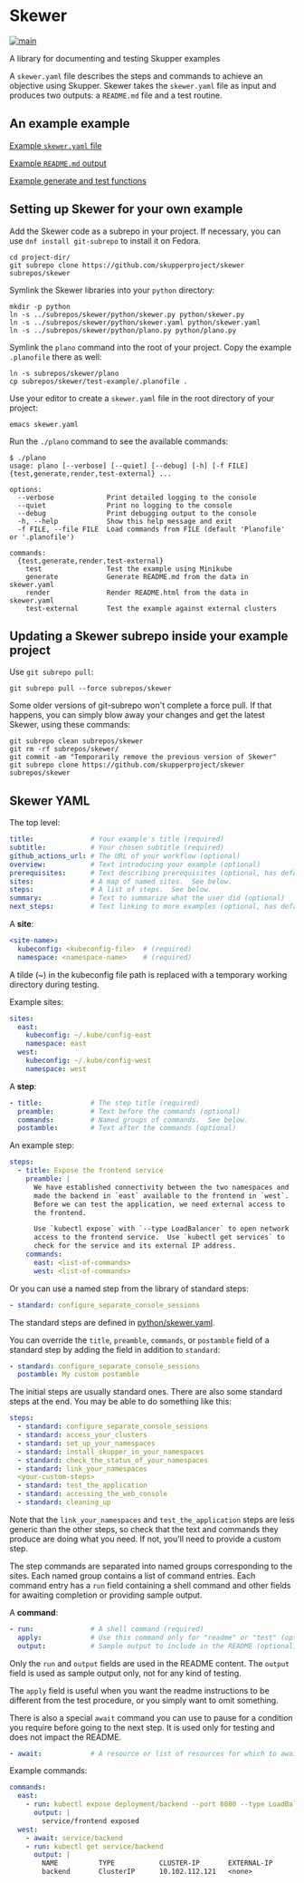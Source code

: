 # Skewer

[![main](https://github.com/skupperproject/skewer/actions/workflows/main.yaml/badge.svg)](https://github.com/skupperproject/skewer/actions/workflows/main.yaml)

A library for documenting and testing Skupper examples

A `skewer.yaml` file describes the steps and commands to achieve an
objective using Skupper.  Skewer takes the `skewer.yaml` file as input
and produces two outputs: a `README.md` file and a test routine.

## An example example

[Example `skewer.yaml` file](test-example/skewer.yaml)

[Example `README.md` output](test-example/README.md)

[Example generate and test functions](test-example/.planofile)

## Setting up Skewer for your own example

Add the Skewer code as a subrepo in your project.  If necessary, you
can use `dnf install git-subrepo` to install it on Fedora.

    cd project-dir/
    git subrepo clone https://github.com/skupperproject/skewer subrepos/skewer

Symlink the Skewer libraries into your `python` directory:

    mkdir -p python
    ln -s ../subrepos/skewer/python/skewer.py python/skewer.py
    ln -s ../subrepos/skewer/python/skewer.yaml python/skewer.yaml
    ln -s ../subrepos/skewer/python/plano.py python/plano.py

Symlink the `plano` command into the root of your project.  Copy the
example `.planofile` there as well:

    ln -s subrepos/skewer/plano
    cp subrepos/skewer/test-example/.planofile .

Use your editor to create a `skewer.yaml` file in the root directory
of your project:

    emacs skewer.yaml

Run the `./plano` command to see the available commands:

~~~ console
$ ./plano
usage: plano [--verbose] [--quiet] [--debug] [-h] [-f FILE] {test,generate,render,test-external} ...

options:
  --verbose             Print detailed logging to the console
  --quiet               Print no logging to the console
  --debug               Print debugging output to the console
  -h, --help            Show this help message and exit
  -f FILE, --file FILE  Load commands from FILE (default 'Planofile' or '.planofile')

commands:
  {test,generate,render,test-external}
    test                Test the example using Minikube
    generate            Generate README.md from the data in skewer.yaml
    render              Render README.html from the data in skewer.yaml
    test-external       Test the example against external clusters
~~~

## Updating a Skewer subrepo inside your example project

Use `git subrepo pull`:

    git subrepo pull --force subrepos/skewer

Some older versions of git-subrepo won't complete a force pull.  If
that happens, you can simply blow away your changes and get the latest
Skewer, using these commands:

    git subrepo clean subrepos/skewer
    git rm -rf subrepos/skewer/
    git commit -am "Temporarily remove the previous version of Skewer"
    git subrepo clone https://github.com/skupperproject/skewer subrepos/skewer

## Skewer YAML

The top level:

~~~ yaml
title:              # Your example's title (required)
subtitle:           # Your chosen subtitle (required)
github_actions_url: # The URL of your workflow (optional)
overview:           # Text introducing your example (optional)
prerequisites:      # Text describing prerequisites (optional, has default text)
sites:              # A map of named sites.  See below.
steps:              # A list of steps.  See below.
summary:            # Text to summarize what the user did (optional)
next_steps:         # Text linking to more examples (optional, has default text)
~~~

A **site**:

~~~ yaml
<site-name>:
  kubeconfig: <kubeconfig-file>  # (required)
  namespace: <namespace-name>    # (required)
~~~

A tilde (~) in the kubeconfig file path is replaced with a temporary
working directory during testing.

Example sites:

~~~ yaml
sites:
  east:
    kubeconfig: ~/.kube/config-east
    namespace: east
  west:
    kubeconfig: ~/.kube/config-west
    namespace: west
~~~

A **step**:

~~~ yaml
- title:            # The step title (required)
  preamble:         # Text before the commands (optional)
  commands:         # Named groups of commands.  See below.
  postamble:        # Text after the commands (optional)
~~~

An example step:

~~~ yaml
steps:
  - title: Expose the frontend service
    preamble: |
      We have established connectivity between the two namespaces and
      made the backend in `east` available to the frontend in `west`.
      Before we can test the application, we need external access to
      the frontend.

      Use `kubectl expose` with `--type LoadBalancer` to open network
      access to the frontend service.  Use `kubectl get services` to
      check for the service and its external IP address.
    commands:
      east: <list-of-commands>
      west: <list-of-commands>
~~~

Or you can use a named step from the library of standard steps:

~~~ yaml
- standard: configure_separate_console_sessions
~~~

The standard steps are defined in
[python/skewer.yaml](python/skewer.yaml).

You can override the `title`, `preamble`, `commands`, or `postamble`
field of a standard step by adding the field in addition to
`standard`:

~~~ yaml
- standard: configure_separate_console_sessions
  postamble: My custom postamble
~~~

The initial steps are usually standard ones.  There are also some
standard steps at the end.  You may be able to do something like this:

~~~ yaml
steps:
  - standard: configure_separate_console_sessions
  - standard: access_your_clusters
  - standard: set_up_your_namespaces
  - standard: install_skupper_in_your_namespaces
  - standard: check_the_status_of_your_namespaces
  - standard: link_your_namespaces
  <your-custom-steps>
  - standard: test_the_application
  - standard: accessing_the_web_console
  - standard: cleaning_up
~~~

Note that the `link_your_namespaces` and `test_the_application` steps
are less generic than the other steps, so check that the text and
commands they produce are doing what you need.  If not, you'll need to
provide a custom step.

The step commands are separated into named groups corresponding to the
sites.  Each named group contains a list of command entries.  Each
command entry has a `run` field containing a shell command and other
fields for awaiting completion or providing sample output.

A **command**:

~~~ yaml
- run:              # A shell command (required)
  apply:            # Use this command only for "readme" or "test" (optional, default is both)
  output:           # Sample output to include in the README (optional)
~~~

Only the `run` and `output` fields are used in the README content.
The `output` field is used as sample output only, not for any kind of
testing.

The `apply` field is useful when you want the readme instructions to
be different from the test procedure, or you simply want to omit
something.

There is also a special `await` command you can use to pause for a
condition you require before going to the next step.  It is used only
for testing and does not impact the README.

~~~ yaml
- await:            # A resource or list of resources for which to await readiness (optional)
~~~

Example commands:

~~~ yaml
commands:
  east:
    - run: kubectl expose deployment/backend --port 8080 --type LoadBalancer
      output: |
        service/frontend exposed
  west:
    - await: service/backend
    - run: kubectl get service/backend
      output: |
        NAME          TYPE           CLUSTER-IP       EXTERNAL-IP      PORT(S)         AGE
        backend       ClusterIP      10.102.112.121   <none>           8080/TCP        30s
~~~
